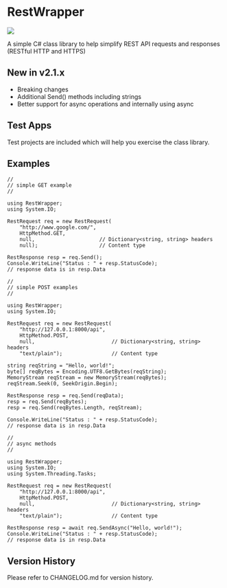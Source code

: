 # RestWrapper

[![][nuget-img]][nuget]

[nuget]:     https://www.nuget.org/packages/RestWrapper/
[nuget-img]: https://badge.fury.io/nu/Object.svg

A simple C# class library to help simplify REST API requests and responses (RESTful HTTP and HTTPS)

## New in v2.1.x

- Breaking changes
- Additional Send() methods including strings
- Better support for async operations and internally using async

## Test Apps

Test projects are included which will help you exercise the class library.
 
## Examples

```
//
// simple GET example
//

using RestWrapper;
using System.IO;

RestRequest req = new RestRequest(
	"http://www.google.com/",
	HttpMethod.GET,
	null,                     // Dictionary<string, string> headers
	null);                    // Content type

RestResponse resp = req.Send();
Console.WriteLine("Status : " + resp.StatusCode);
// response data is in resp.Data
```

```
//
// simple POST examples
//

using RestWrapper;
using System.IO;

RestRequest req = new RestRequest(
	"http://127.0.0.1:8000/api",
	HttpMethod.POST,
	null,                         // Dictionary<string, string> headers
	"text/plain");                // Content type

string reqString = "Hello, world!";
byte[] reqBytes = Encoding.UTF8.GetBytes(reqString);
MemoryStream reqStream = new MemoryStream(reqBytes);
reqStream.Seek(0, SeekOrigin.Begin);

RestResponse resp = req.Send(reqData);
resp = req.Send(reqBytes);
resp = req.Send(reqBytes.Length, reqStream);

Console.WriteLine("Status : " + resp.StatusCode);
// response data is in resp.Data
```

```
//
// async methods
//

using RestWrapper;
using System.IO;
using System.Threading.Tasks;

RestRequest req = new RestRequest(
	"http://127.0.0.1:8000/api",
	HttpMethod.POST,
	null,                         // Dictionary<string, string> headers
	"text/plain");                // Content type

RestResponse resp = await req.SendAsync("Hello, world!");
Console.WriteLine("Status : " + resp.StatusCode);
// response data is in resp.Data
```

## Version History

Please refer to CHANGELOG.md for version history.
